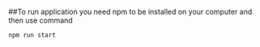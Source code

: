 ##To run application you need npm to be installed on your computer and then use command

<pre><code>npm run start</code></pre>
